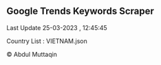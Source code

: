 

## Google Trends Keywords Scraper 
 
Last Update 25-03-2023 , 12:45:45

Country List :
VIETNAM.json



© Abdul Muttaqin 
